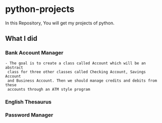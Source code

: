 # python-projects
In this Repository, You will get my projects of python. 

## What I did

### Bank Account Manager

    - The goal is to create a class called Account which will be an abstract
     class for three other classes called Checking Account, Savings Account 
     and Business Account. Then we should manage credits and debits from these 
     accounts through an ATM style program

### English Thesaurus
### Password Manager
